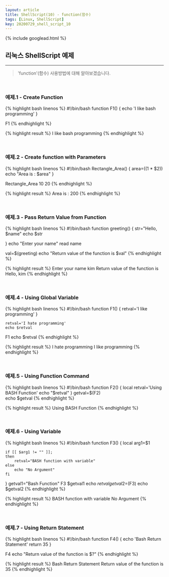 ```yaml
---
layout: article
title: ShellScript(10) - function(함수)
tags: [Linux, ShellScript]
key: 20200729_shell_script_10
---
```


{% include googlead.html %}

## 리눅스 ShellScript 예제
---

> 'function'(함수) 사용방법에 대해 알아보겠습니다.

<br>

### 예제.1 - Create Function

{% highlight bash linenos %}
#!/bin/bash
function F1()
{
echo 'I like bash programming'
}

F1
{% endhighlight %}

{% highlight result %}
I like bash programming
{% endhighlight %}

<br>

### 예제.2 - Create function with Parameters

{% highlight bash linenos %}
#!/bin/bash
Rectangle_Area() {
    area=$(($1 * $2))
    echo "Area is : $area"
}

Rectangle_Area 10 20
{% endhighlight %}

{% highlight result %}
Area is : 200
{% endhighlight %}

<br>

### 예제.3 - Pass Return Value from Function

{% highlight bash linenos %}
#!/bin/bash
function greeting() {
    str="Hello, $name"
    echo $str

}
    echo "Enter your name"
    read name

val=$(greeting)
    echo "Return value of the function is $val"
{% endhighlight %}

{% highlight result %}
Enter your name
kim
Return value of the function is Hello, kim
{% endhighlight %}

<br>

### 예제.4 - Using Global Variable

{% highlight bash linenos %}
#!/bin/bash
function F1()
{
    retval='I like programming'
}

    retval='I hate programming'
    echo $retval
F1
    echo $retval
{% endhighlight %}

{% highlight result %}
I hate programming
I like programming
{% endhighlight %}

<br>

### 예제.5 - Using Function Command

{% highlight bash linenos %}
#!/bin/bash
function F2()
{
    local  retval='Using BASH Function'
    echo "$retval"
}
    getval=$(F2)  
    echo $getval
{% endhighlight %}

{% highlight result %}
Using BASH Function
{% endhighlight %}

<br>

### 예제.6 - Using Variable

{% highlight bash linenos %}
#!/bin/bash
function F3()
{
    local arg1=$1

    if [[ $arg1 != "" ]];
    then
        retval="BASH function with variable"
    else
        echo "No Argument"
    fi
}
getval1="Bash Function"
F3 $getval1
    echo $retval
getval2=$(F3)
    echo $getval2
{% endhighlight %}

{% highlight result %}
BASH function with variable
No Argument
{% endhighlight %}

<br>

### 예제.7 - Using Return Statement

{% highlight bash linenos %}
#!/bin/bash
function F4() {
echo 'Bash Return Statement'
return 35
}

F4
echo "Return value of the function is $?"
{% endhighlight %}

{% highlight result %}
Bash Return Statement
Return value of the function is 35
{% endhighlight %}
